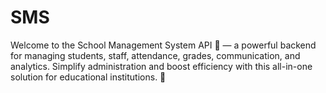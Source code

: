 # SMS
Welcome to the School Management System API 🏫 — a powerful backend for managing students, staff, attendance, grades, communication, and analytics. Simplify administration and boost efficiency with this all-in-one solution for educational institutions. 🚀

